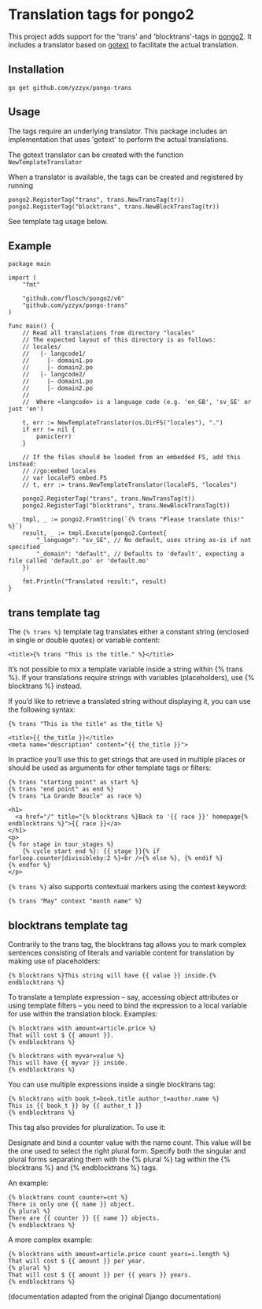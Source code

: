 
# Translation tags for pongo2

This project adds support for the 'trans' and 'blocktrans'-tags in [pongo2](https://github.com/flosch/pongo2).
It includes a translator based on [gotext](https://github.com/leonelquinteros/gotext) to  facilitate
the actual translation.

## Installation

```
go get github.com/yzzyx/pongo-trans
```

## Usage

The tags require an underlying translator. This package includes
an implementation that uses 'gotext' to perform the actual translations.

The gotext translator can be created with the function `NewTemplateTranslator`

When a translator is available, the tags can be created and registered by running

```
pongo2.RegisterTag("trans", trans.NewTransTag(tr))
pongo2.RegisterTag("blocktrans", trans.NewBlockTransTag(tr))
```

See template tag usage below.

## Example

```
package main

import (
    "fmt"

    "github.com/flosch/pongo2/v6"
    "github.com/yzzyx/pongo-trans"
)

func main() {
    // Read all translations from directory "locales"
    // The expected layout of this directory is as follows:
    // locales/
    //   |- langcode1/
    //     |- domain1.po
    //     |- domain2.po
    //   |- langcode2/
    //     |- domain1.po
    //     |- domain2.po
    //
    //  Where <langcode> is a language code (e.g. 'en_GB', 'sv_SE' or just 'en')
    
    t, err := NewTemplateTranslator(os.DirFS("locales"), ".")
    if err != nil {
        panic(err)
    }
    
    // If the files should be loaded from an embedded FS, add this instead:
    // //go:embed locales
    // var localeFS embed.FS
    // t, err := trans.NewTemplateTranslator(localeFS, "locales")

    pongo2.RegisterTag("trans", trans.NewTransTag(t))
    pongo2.RegisterTag("blocktrans", trans.NewBlockTransTag(t))

    tmpl, _ := pongo2.FromString(`{% trans "Please translate this!" %}`)
    result, _ := tmpl.Execute(pongo2.Context{
        "_language": "sv_SE", // No default, uses string as-is if not specified
        "_domain": "default", // Defaults to 'default', expecting a file called 'default.po' or 'default.mo'
    })

    fmt.Println("Translated result:", result)
}
```

## trans template tag


The `{% trans %}` template tag translates either a constant string (enclosed in single or double quotes) or variable content:

```
<title>{% trans "This is the title." %}</title>
```

It’s not possible to mix a template variable inside a string within {% trans %}. If your translations require strings with variables (placeholders), use {% blocktrans %} instead.

If you’d like to retrieve a translated string without displaying it, you can use the following syntax:

```
{% trans "This is the title" as the_title %}

<title>{{ the_title }}</title>
<meta name="description" content="{{ the_title }}">
```


In practice you’ll use this to get strings that are used in multiple places or should be used as arguments for other template tags or filters:

```
{% trans "starting point" as start %}
{% trans "end point" as end %}
{% trans "La Grande Boucle" as race %}

<h1>
  <a href="/" title="{% blocktrans %}Back to '{{ race }}' homepage{% endblocktrans %}">{{ race }}</a>
</h1>
<p>
{% for stage in tour_stages %}
    {% cycle start end %}: {{ stage }}{% if forloop.counter|divisibleby:2 %}<br />{% else %}, {% endif %}
{% endfor %}
</p>
```

`{% trans %}` also supports contextual markers using the context keyword:

```
{% trans "May" context "month name" %}
```

## blocktrans template tag

Contrarily to the trans tag, the blocktrans tag allows you to mark complex sentences consisting of literals and variable content for translation by making use of placeholders:

```
{% blocktrans %}This string will have {{ value }} inside.{% endblocktrans %}
```

To translate a template expression – say, accessing object attributes or using template filters – you need to bind the expression to a local variable for use within the translation block. Examples:

```
{% blocktrans with amount=article.price %}
That will cost $ {{ amount }}.
{% endblocktrans %}

{% blocktrans with myvar=value %}
This will have {{ myvar }} inside.
{% endblocktrans %}
```

You can use multiple expressions inside a single blocktrans tag:

```
{% blocktrans with book_t=book.title author_t=author.name %}
This is {{ book_t }} by {{ author_t }}
{% endblocktrans %}
```

This tag also provides for pluralization. To use it:

Designate and bind a counter value with the name count. This value will be the one used to select the right plural form.
Specify both the singular and plural forms separating them with the {% plural %} tag within the {% blocktrans %} and {% endblocktrans %} tags.

An example:

```
{% blocktrans count counter=cnt %}
There is only one {{ name }} object.
{% plural %}
There are {{ counter }} {{ name }} objects.
{% endblocktrans %}
```

A more complex example:

```
{% blocktrans with amount=article.price count years=i.length %}
That will cost $ {{ amount }} per year.
{% plural %}
That will cost $ {{ amount }} per {{ years }} years.
{% endblocktrans %}
```

(documentation adapted from the original Django documentation)
